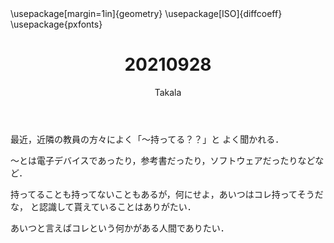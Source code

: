 ﻿---
title: 20210928
yesterday: 20210927
tomorrow: 20210929
days: 641
author: Takala
header-includes:
  - \usepackage[margin=1in]{geometry}
  - \usepackage[ISO]{diffcoeff}
  - \usepackage{pxfonts}
---


最近，近隣の教員の方々によく「～持ってる？？」と
よく聞かれる．


～とは電子デバイスであったり，参考書だったり，ソフトウェアだったりなどなど．



持ってることも持ってないこともあるが，何にせよ，あいつはコレ持ってそうだな，
と認識して貰えていることはありがたい．


あいつと言えばコレという何かがある人間でありたい．

